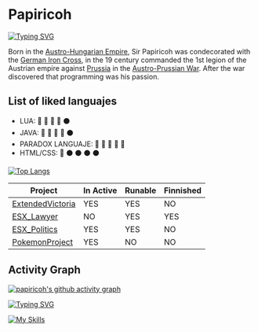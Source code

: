 # Papiricoh
[![Typing SVG](https://readme-typing-svg.demolab.com/?lines=Multiplatform+Software+Developer;Paradox+Games;FiveM+Servers)](https://git.io/typing-svg)

Born in the [Austro-Hungarian Empire](https://en.wikipedia.org/wiki/Austria-Hungary), Sir Papiricoh was condecorated with the [German Iron Cross](https://en.wikipedia.org/wiki/Iron_Cross), in the 19 century commanded the 1st legion of the Austrian empire against [Prussia](https://en.wikipedia.org/wiki/Prussia) in the [Austro-Prussian War](https://en.wikipedia.org/wiki/Austro-Prussian_War). After the war discovered that programming was his passion.

## List of liked languajes

- LUA: 🔘 🔘 🔘 🔘 ⚫️
- JAVA: 🔘 🔘 🔘 🔘 ⚫️
- PARADOX LANGUAJE: 🔘 🔘 🔘 🔘 🔘
- HTML/CSS: 🔘 ⚫️ ⚫️ ⚫️ ⚫️

[![Top Langs](https://github-readme-stats.vercel.app/api/top-langs/?username=papiricoh&layout=compact&theme=synthwave)](https://github.com/papiricoh/github-readme-stats)

| Project     | In Active | Runable | Finnished |
| ---      | ---       | --- | ---|
| [ExtendedVictoria](https://github.com/papiricoh/extendedTimeline) | YES | YES | NO |
| [ESX_Lawyer](https://github.com/papiricoh/esx_lawyer) | NO | YES | YES |
| [ESX_Politics](https://github.com/papiricoh/esx_politics) | YES | YES | NO |
| [PokemonProject](https://github.com/papiricoh/pokemonProject) | YES | NO | NO |

## Activity Graph
[![papiricoh's github activity graph](https://activity-graph.herokuapp.com/graph?username=papiricoh&theme=merko)](https://github.com/papiricoh/github-readme-activity-graph)

[![Typing SVG](https://readme-typing-svg.demolab.com?font=Fira+Code&duration=3000&pause=200&color=27F736&width=435&lines=%2F%3Ecd+HackClient;%2FHackClient%2F%3E.%2FstartHacking.sh;%23%23%23HACKCLIENT+ACTIVATED%23%23%23)](https://git.io/typing-svg)

[![My Skills](https://skillicons.dev/icons?i=java,lua,html&perline=3)](https://skillicons.dev)
